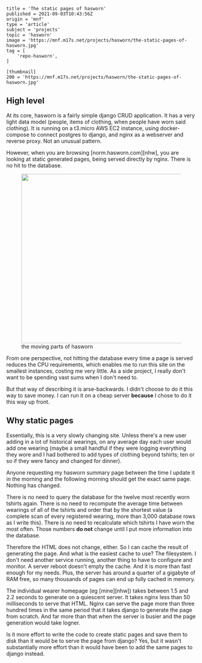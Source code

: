 ```
title = 'The static pages of hasworn'
published = 2021-09-03T10:43:56Z
origin = 'mnf'
type = 'article'
subject = 'projects'
topic = 'hasworn'
image = 'https://mnf.m17s.net/projects/hasworn/the-static-pages-of-hasworn.jpg'
tag = [
    'repo-hasworn',
]

[thumbnail]
200 = 'https://mnf.m17s.net/projects/hasworn/the-static-pages-of-hasworn.jpg'
```

## High level

At its core, hasworn is a fairly simple django CRUD application. It has a very
light data model (people, items of clothing, when people have worn said
clothing). It is running on a t3.micro AWS EC2 instance, using docker-compose
to connect postgres to django, and nginx as a webserver and reverse proxy.
Not an unusual pattern.

However, when you are browsing [norm.hasworn.com][nhw], you are looking at
static generated pages, being served directly by nginx. There is no hit to the
database.

<figure>
  <img src='https://mnf.m17s.net/projects/hasworn/the-static-pages-of-hasworn.jpg' 
    width='800' height='450' alt=''></a>
  <figcaption>
    the moving parts of hasworn
  </figcaption>
</figure>

From one perspective, not hitting the database every time a page is served
reduces the CPU requirements, which enables me to run this site on the
smallest instances, costing me very little. As a side project, I really don't
want to be spending vast sums when I don't need to.

But that way of describing it is arse-backwards. I didn't choose to do it this
way to save money. I can run it on a cheap server **because** I chose to do it
this way up front.


## Why static pages

Essentially, this is a very slowly changing site. Unless there's a new user
adding in a lot of historical wearings, on any average day each user would add
one wearing (maybe a small handful if they were logging everything they wore
and I had bothered to add types of clothing beyond tshirts; ten or so if they
were fancy and changed for dinner).

Anyone requesting my hasworn summary page between the time I update it in the
morning and the following morning should get the exact same page. Nothing has
changed.

There is no need to query the database for the twelve most recently worn
tshirts again. There is no need to recompute the average time between wearings
of all of the tshirts and order that by the shortest value (a complete scan of
every registered wearing, more than 3,000 database rows as I write this).
There is no need to recalculate which tshirts I have worn the most often.
Those numbers **do not** change until I put more information into the
database.

Therefore the HTML does not change, either. So I can cache the result of
generating the page. And what is the easiest cache to use? The filesystem. I
don't need another service running, another thing to have to configure and
monitor. A server reboot doesn't empty the cache. And it is more than fast
enough for my needs. Plus, the server has around a quarter of a gigabyte of
RAM free, so many thousands of pages can end up fully cached in memory.

The individual wearer homepage (eg [mine][nhw]) takes between 1.5 and 2.2
seconds to generate on a quiescent server. It takes nginx less than 50
milliseconds to serve that HTML. Nginx can serve the page more than three
hundred times in the same period that it takes django to generate the page
from scratch. And far more than that when the server is busier and the page
generation would take logner.

Is it more effort to write the code to create static pages and save them to
disk than it would be to serve the page from django? Yes, but it wasn't
substantially more effort than it would have been to add the same pages to
django instead.


